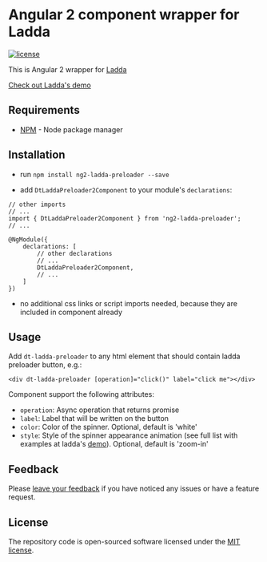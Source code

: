 # Angular 2 component wrapper for Ladda

[![license](https://img.shields.io/github/license/mashape/apistatus.svg?maxAge=2592000)](http://opensource.org/licenses/MIT)

This is Angular 2 wrapper for [Ladda](https://github.com/hakimel/Ladda)

<a href="http://lab.hakim.se/ladda/" target_='blank'>Check out Ladda's demo</a>


## Requirements
- [NPM](https://npmjs.org/) - Node package manager


## Installation

- run `npm install ng2-ladda-preloader --save`

- add `DtLaddaPreloader2Component` to your module's `declarations`:

```
// other imports
// ...
import { DtLaddaPreloader2Component } from 'ng2-ladda-preloader';
// ...

@NgModule({
    declarations: [
        // other declarations
        // ...
        DtLaddaPreloader2Component,
        // ...
    ]
})

```

- no additional css links or script imports needed, because they are included in component already


## Usage

Add `dt-ladda-preloader` to any html element that should contain ladda preloader button, e.g.:

```
<div dt-ladda-preloader [operation]="click()" label="click me"></div>
```

Component support the following attributes:
 - `operation`: Async operation that returns promise
 - `label`: Label that will be written on the button
 - `color`: Color of the spinner. Optional, default is 'white'
 - `style`: Style of the spinner appearance animation (see full list with examples at ladda's [demo](http://lab.hakim.se/ladda/)). Optional, default is 'zoom-in'


## Feedback

Please [leave your feedback](https://github.com/DevTeamHub/ladda-preloader2/issues) if you have noticed any issues or have a feature request.

## License

The repository code is open-sourced software licensed under the [MIT license](http://opensource.org/licenses/MIT).